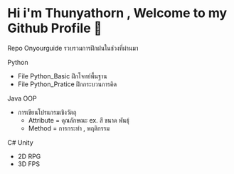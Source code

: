 # Hi i'm Thunyathorn , Welcome to my Github Profile 👋

Repo Onyourguide รวบรวมการฝึกฝนในช่วงที่ผ่านมา

Python
- File Python_Basic ฝึกโจทย์พื้นฐาน
- File Python_Pratice ฝึกกระบวนการคิด

Java OOP
- การเขียนโปรแกรมเชิงวัตถุ
  - Attribute = คุณลักษณะ ex. สี ขนาด พันธุ์
  - Method = การกระทำ , พฤติกรรม

C# Unity 
- 2D RPG 
- 3D FPS 

<!--
**Onyourguide/Onyourguide** is a ✨ _special_ ✨ repository because its `README.md` (this file) appears on your GitHub profile.

Here are some ideas to get you started:

- 🔭 I’m currently working on 
- 🌱 I’m currently learning 
- 👯 I’m looking to collaborate on 
- 🤔 I’m looking for help with 
- 💬 Ask me about ...
- 📫 How to reach me: ...
- 😄 Pronouns: ...
- ⚡ Fun fact: ...
-->
